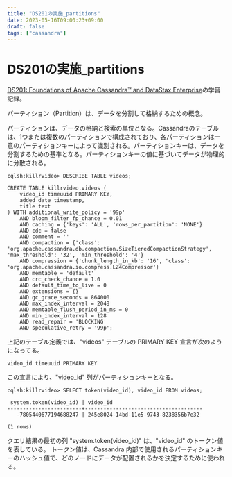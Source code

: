 ```yaml
---
title: "DS201の実施_partitions"
date: 2023-05-16T09:00:23+09:00
draft: false
tags: ["cassandra"] 
---
```

<!--more-->
# DS201の実施_partitions
[DS201: Foundations of Apache Cassandra™ and DataStax Enterprise](https://www.datastax.com/jp/resources/datasheet/ds201-datastax-enterprise-foundations-apache-cassandratm)の学習記録。

パーティション（Partition）は、データを分割して格納するための概念。

パーティションは、データの格納と検索の単位となる。Cassandraのテーブルは、1つまたは複数のパーティションで構成されており、各パーティションは一意のパーティションキーによって識別される。パーティションキーは、データを分割するための基準となる。パーティションキーの値に基づいてデータが物理的に分散される。


```
cqlsh:killrvideo> DESCRIBE TABLE videos;

CREATE TABLE killrvideo.videos (
    video_id timeuuid PRIMARY KEY,
    added_date timestamp,
    title text
) WITH additional_write_policy = '99p'
    AND bloom_filter_fp_chance = 0.01
    AND caching = {'keys': 'ALL', 'rows_per_partition': 'NONE'}
    AND cdc = false
    AND comment = ''
    AND compaction = {'class': 'org.apache.cassandra.db.compaction.SizeTieredCompactionStrategy', 'max_threshold': '32', 'min_threshold': '4'}
    AND compression = {'chunk_length_in_kb': '16', 'class': 'org.apache.cassandra.io.compress.LZ4Compressor'}
    AND memtable = 'default'
    AND crc_check_chance = 1.0
    AND default_time_to_live = 0
    AND extensions = {}
    AND gc_grace_seconds = 864000
    AND max_index_interval = 2048
    AND memtable_flush_period_in_ms = 0
    AND min_index_interval = 128
    AND read_repair = 'BLOCKING'
    AND speculative_retry = '99p';
```
上記のテーブル定義では、"videos" テーブルの PRIMARY KEY 宣言が次のようになってる。
```
video_id timeuuid PRIMARY KEY
```
この宣言により、"video_id" 列がパーティションキーとなる。

```
cqlsh:killrvideo> SELECT token(video_id), video_id FROM videos;

 system.token(video_id) | video_id
------------------------+--------------------------------------
   -7805440677194688247 | 245e8024-14bd-11e5-9743-8238356b7e32

(1 rows)
```
クエリ結果の最初の列 "system.token(video_id)" は、"video_id" のトークン値を表している。
トークン値は、Cassandra 内部で使用されるパーティションキーのハッシュ値で、どのノードにデータが配置されるかを決定するために使われる。
